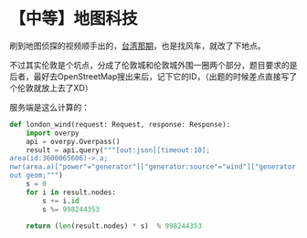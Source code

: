 # 【中等】地图科技

刷到地图侦探的视频顺手出的，[台湾那期](https://www.bilibili.com/video/BV1rJsae2E2M/)，也是找风车，就改了下地点。

不过其实伦敦是个坑点，分成了伦敦城和伦敦城外围一圈两个部分，题目要求的是后者，最好去OpenStreetMap搜出来后，记下它的ID，（出题的时候差点直接写了个伦敦就放上去了XD）

服务端是这么计算的：

```python
def london_wind(request: Request, response: Response):
    import overpy
    api = overpy.Overpass()
    result = api.query("""[out:json][timeout:10];
area(id:3600065606)->.a;
nwr(area.a)["power"="generator"]["generator:source"="wind"]["generator:method"="wind_turbine"];
out geom;""")
    s = 0
    for i in result.nodes:
        s += i.id
        s %= 998244353
        
    return (len(result.nodes) * s)  % 998244353
```